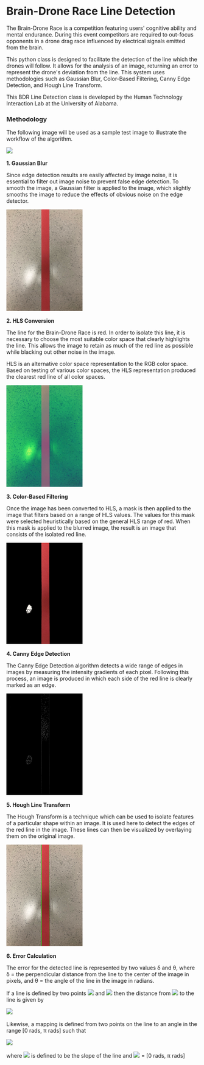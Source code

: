 # Brain-Drone Race Line Detection

The Brain-Drone Race is a competition featuring users' cognitive ability and mental endurance. During this event competitors are required to out-focus opponents in a drone drag race influenced by electrical signals emitted from the brain.

This python class is designed to facilitate the detection of the line which the drones will follow. It allows for the analysis of an image, returning an error to represent the drone's deviation from the line. This system uses methodologies such as Gaussian Blur, Color-Based Filtering, Canny Edge Detection, and Hough Line Transform.

This BDR Line Detection class is developed by the Human Technology Interaction Lab at the University of Alabama.

### Methodology
The following image will be used as a sample test image to illustrate the workflow of the algorithm.

<img src="https://github.com/htil/bdr-line-detection/blob/master/images/straight_center.jpg" width="200">

**1. Gaussian Blur**

Since edge detection results are easily affected by image noise, it is essential to filter out image noise to prevent false edge detection. To smooth the image, a Gaussian filter is applied to the image, which slightly smooths the image to reduce the effects of obvious noise on the edge detector.

<img src="https://github.com/htil/bdr-line-detection/blob/master/images/sample_workflow/blur.jpg" width="200">

**2. HLS Conversion**

The line for the Brain-Drone Race is red. In order to isolate this line, it is necessary to choose the most suitable color space that clearly highlights the line. This allows the image to retain as much of the red line as possible while blacking out other noise in the image.

HLS is an alternative color space representation to the RGB color space. Based on testing of various color spaces, the HLS representation produced the clearest red line of all color spaces. 

<img src="https://github.com/htil/bdr-line-detection/blob/master/images/sample_workflow/hls.jpg" width="200">

**3. Color-Based Filtering**

Once the image has been converted to HLS, a mask is then applied to the image that filters based on a range of HLS values. The values for this mask were selected heuristically based on the general HLS range of red. When this mask is applied to the blurred image, the result is an image that consists of the isolated red line.

<img src="https://github.com/htil/bdr-line-detection/blob/master/images/sample_workflow/mask.jpg" width="200">

**4. Canny Edge Detection**

The Canny Edge Detection algorithm detects a wide range of edges in images by measuring the intensity gradients of each pixel. Following this process, an image is produced in which each side of the red line is clearly marked as an edge.

<img src="https://github.com/htil/bdr-line-detection/blob/master/images/sample_workflow/edges.jpg" width="200">

**5. Hough Line Transform**

The Hough Transform is a technique which can be used to isolate features of a particular shape within an image. It is used here to detect the edges of the red line in the image. These lines can then be visualized by overlaying them on the original image.

<img src="https://github.com/htil/bdr-line-detection/blob/master/images/sample_workflow/result.jpg" width="200">

**6. Error Calculation**

The error for the detected line is represented by two values δ and θ, where δ = the perpendicular distance from the line to the center of the image in pixels, and θ = the angle of the line in the image in radians.

If a line is defined by two points <img src="https://tex.s2cms.ru/svg/P_1%3D(x_1%2Cy_1)"/> 
and <img src="https://tex.s2cms.ru/svg/P_2%3D(x_2%2Cy_2)" /> then the distance from 
<img src="https://tex.s2cms.ru/svg/(x_0%2Cy_0)"/> to the line is given by

<img src="https://tex.s2cms.ru/svg/%5Cdelta%20%3D%20distance(P_1%2CP_2%2C(x_0%2Cy_0))%3D%5Cfrac%7B%7C(y_2-y_1)x_0-(x_2-x_1)y_0%2Bx_2y_1-y_2x_1%7C%7D%7B%5Csqrt%7B(y_2-y_1)%5E2%2B(x_2-x_1)%5E2%7D"/>


Likewise, a mapping is defined from two points on the line to an angle in the range [0 rads, π rads] such that

<img src="https://tex.s2cms.ru/svg/%5Ctheta%20%3D%20%5C%5B%5Cleft%5C%7B%0A%5Cbegin%7Barray%7D%7Bll%7D%0A%20%20%20%20%20%20%5Cpi%2F2%20%26%20x_2-x_1%3D0%20%5C%5C%0A%20%20%20%20%20%20%5Carctan%7B(m)%7D%20%26%20x_2-x_1%5Cneq0%20%5C%5C%0A%5Cend%7Barray%7D%20%0A%5Cright.%20%5C%5D"/>

where <img src="https://tex.s2cms.ru/svg/m"/> is defined to be the slope of the line and <img src="https://tex.s2cms.ru/svg/range(%5Carctan(m))"/> = [0 rads, π rads]
